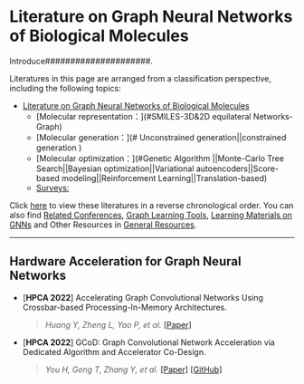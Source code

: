 # Literature on Graph Neural Networks of Biological Molecules

Introduce#####################.

Literatures in this page are arranged from a classification perspective, including the following topics:
- [Literature on Graph Neural Networks of Biological Molecules](#literature-on-graph-neural-networks-acceleration)
  - [Molecular representation：](#SMILES-3D&2D equilateral Networks-Graph)
  - [Molecular generation：](# Unconstrained generation||constrained generation )
  - [Molecular optimization：](#Genetic Algorithm ||Monte-Carlo Tree Search||Bayesian optimization||Variational autoencoders||Score-based modeling||Reinforcement Learning||Translation-based)
  - [Surveys:](#surveys-and-performance-Molecular-on-graph-learning)


Click [here](./By-Time.md) to view these literatures in a reverse chronological order. You can also find [Related Conferences](./General%20Resources/Conference.md), [Graph Learning Tools](./General%20Resources/Frameworks%20%26%20Tools/), [Learning Materials on GNNs](./General%20Resources/Learning%20Materials) and Other Resources in [General Resources](./General%20Resources).



---
## Hardware Acceleration for Graph Neural Networks

* [**HPCA 2022**] Accelerating Graph Convolutional Networks Using Crossbar-based Processing-In-Memory Architectures. 
  >*Huang Y, Zheng L, Yao P, et al.* [[Paper]](https://www.computer.org/csdl/proceedings-article/hpca/2022/202700b029/1Ds0gRvUFjO)
* [**HPCA 2022**] GCoD: Graph Convolutional Network Acceleration via Dedicated Algorithm and Accelerator Co-Design. 
  >*You H, Geng T, Zhang Y, et al.* [[Paper]](https://arxiv.org/pdf/2112.11594) [[GitHub]](https://github.com/rice-eic/gcod)
